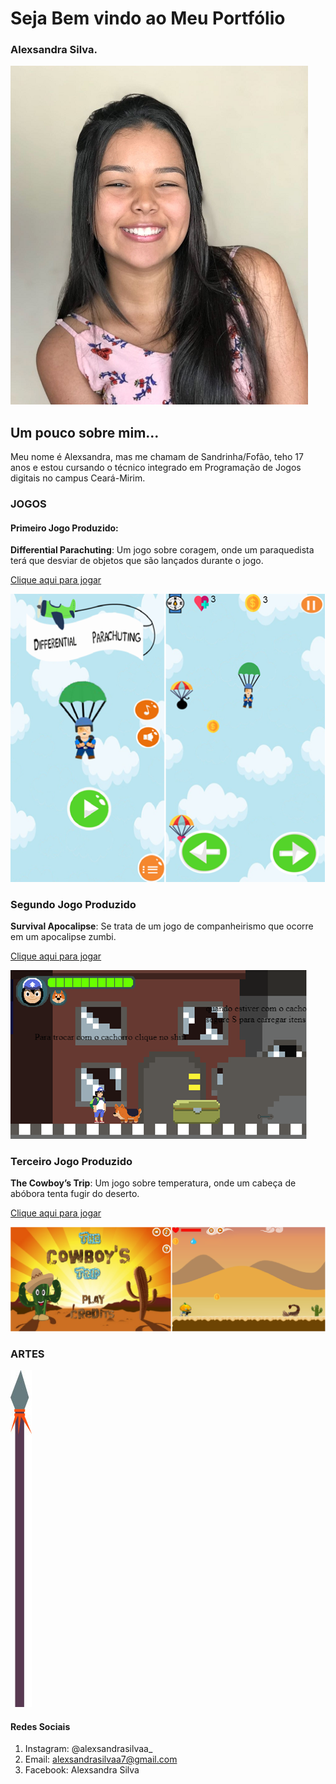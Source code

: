 # Seja Bem vindo ao Meu Portfólio
   
### Alexsandra Silva.
![Imagem1](fotoo1.png)

## Um pouco sobre mim...
Meu nome é Alexsandra, mas me chamam de Sandrinha/Fofão, teho 17 anos e estou cursando o técnico integrado em Programação de Jogos digitais no campus Ceará-Mirim.

### JOGOS
#### Primeiro Jogo Produzido:
**Differential Parachuting**: Um jogo sobre coragem, onde um paraquedista terá que desviar de objetos que são lançados durante o jogo.

[Clique aqui para jogar](https://armindaa.github.io/JogoDeParaquedismo/)

![Imagem2](paraquedas.png)


### Segundo Jogo Produzido
**Survival Apocalipse**: Se trata de um jogo de companheirismo que ocorre em um apocalipse zumbi.

[Clique aqui para jogar](https://pedoronn.github.io/Survival%20Apocalype/)

![Imagem3](zumbii.png)

### Terceiro Jogo Produzido
**The Cowboy’s Trip**: Um jogo sobre temperatura, onde um cabeça de abóbora tenta fugir do deserto.

[Clique aqui para jogar](https://armindaa.github.io/Cowboy/)

![Imagem4](cowboy.png)


### ARTES
![Imagem4](Lançaa.jpg)


#### Redes Sociais

1. Instagram: @alexsandrasilvaa_
2. Email: alexsandrasilvaa7@gmail.com
3. Facebook: Alexsandra Silva
